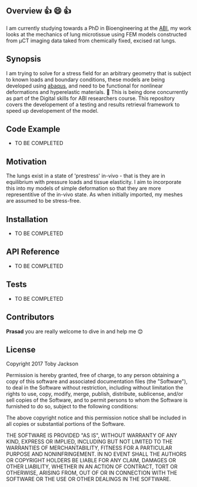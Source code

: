 ## Overview :+1: :smile: :+1:

I am currently studying towards a PhD in Bioengineering at the [ABI](http://www.abi.auckland.ac.nz/en.html), my work looks at the mechanics of lung microtissue using FEM models constructed from µCT imaging data taked from chemically fixed, excised rat lungs. 

## Synopsis

I am trying to solve for a stress field for an arbitrary geometry that is subject to known loads and boundary conditions, these models are being developed using [abaqus](https://www.3ds.com/products-services/simulia/products/abaqus/), and need to be functional for nonlinear deformations and hyperelastic materials. :honey_pot: This is being done concurrently as part of the Digital skills for ABI researchers course. This repository covers the developement of a testing and results retrieval framework to speed up developement of the model.

## Code Example

* TO BE COMPLETED

## Motivation

The lungs exist in a state of 'prestress' in-vivo - that is they are in equilibrium with pressure loads and tissue elasticity. I aim to incorporate this into my models of simple deformation so that they are more representitive of the in-vivo state. As when initially imported, my meshes are assumed to be stress-free.

## Installation

* TO BE COMPLETED

## API Reference

* TO BE COMPLETED

## Tests

* TO BE COMPLETED

## Contributors

**Prasad** you are really welcome to dive in and help me :blush:

## License

Copyright 2017 Toby Jackson

Permission is hereby granted, free of charge, to any person obtaining a copy of this software and associated documentation files (the "Software"), to deal in the Software without restriction, including without limitation the rights to use, copy, modify, merge, publish, distribute, sublicense, and/or sell copies of the Software, and to permit persons to whom the Software is furnished to do so, subject to the following conditions:

The above copyright notice and this permission notice shall be included in all copies or substantial portions of the Software.

THE SOFTWARE IS PROVIDED "AS IS", WITHOUT WARRANTY OF ANY KIND, EXPRESS OR IMPLIED, INCLUDING BUT NOT LIMITED TO THE WARRANTIES OF MERCHANTABILITY, FITNESS FOR A PARTICULAR PURPOSE AND NONINFRINGEMENT. IN NO EVENT SHALL THE AUTHORS OR COPYRIGHT HOLDERS BE LIABLE FOR ANY CLAIM, DAMAGES OR OTHER LIABILITY, WHETHER IN AN ACTION OF CONTRACT, TORT OR OTHERWISE, ARISING FROM, OUT OF OR IN CONNECTION WITH THE SOFTWARE OR THE USE OR OTHER DEALINGS IN THE SOFTWARE.
